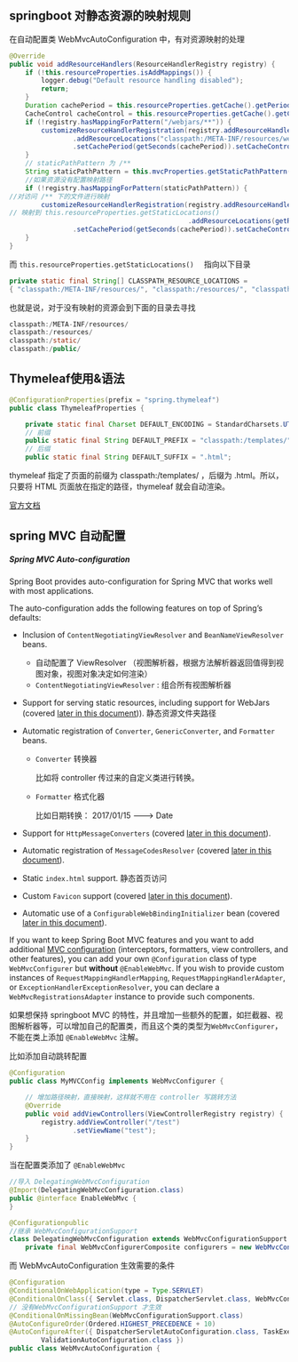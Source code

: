 ## springboot 对静态资源的映射规则

在自动配置类 WebMvcAutoConfiguration 中，有对资源映射的处理

```java
@Override
public void addResourceHandlers(ResourceHandlerRegistry registry) {
	if (!this.resourceProperties.isAddMappings()) {
		logger.debug("Default resource handling disabled");
		return;
	}
	Duration cachePeriod = this.resourceProperties.getCache().getPeriod();
	CacheControl cacheControl = this.resourceProperties.getCache().getCachecontrol().toHttpCacheControl();
	if (!registry.hasMappingForPattern("/webjars/**")) {
		customizeResourceHandlerRegistration(registry.addResourceHandler("/webjars/**")
				.addResourceLocations("classpath:/META-INF/resources/webjars/")
				.setCachePeriod(getSeconds(cachePeriod)).setCacheControl(cacheControl));
	}
    // staticPathPattern 为 /**
	String staticPathPattern = this.mvcProperties.getStaticPathPattern();
    //如果资源没有配置映射路径
	if (!registry.hasMappingForPattern(staticPathPattern)) {
//对访问 /** 下的文件进行映射
        customizeResourceHandlerRegistration(registry.addResourceHandler(staticPathPattern)
// 映射到 this.resourceProperties.getStaticLocations() 
                                             .addResourceLocations(getResourceLocations(this.resourceProperties.getStaticLocations()))
				.setCachePeriod(getSeconds(cachePeriod)).setCacheControl(cacheControl));
	}
}

```



而 `this.resourceProperties.getStaticLocations()  ` 指向以下目录

```java
private static final String[] CLASSPATH_RESOURCE_LOCATIONS = 
{ "classpath:/META-INF/resources/", "classpath:/resources/", "classpath:/static/", "classpath:/public/" };
```

也就是说，对于没有映射的资源会到下面的目录去寻找

```java
classpath:/META-INF/resources/
classpath:/resources/
classpath:/static/
classpath:/public/
```



## Thymeleaf使用&语法

```java
@ConfigurationProperties(prefix = "spring.thymeleaf")
public class ThymeleafProperties {

	private static final Charset DEFAULT_ENCODING = StandardCharsets.UTF_8;
	// 前缀
	public static final String DEFAULT_PREFIX = "classpath:/templates/";
	// 后缀
	public static final String DEFAULT_SUFFIX = ".html";

```

thymeleaf  指定了页面的前缀为 classpath:/templates/ ，后缀为 .html。所以，只要将 HTML 页面放在指定的路径，thymeleaf 就会自动渲染。

[官方文档](https://www.thymeleaf.org/doc/tutorials/3.0/usingthymeleaf.pdf)



## spring MVC 自动配置

##### Spring MVC Auto-configuration

Spring Boot provides auto-configuration for Spring MVC that works well with most applications.

The auto-configuration adds the following features on top of Spring’s defaults:

- Inclusion of `ContentNegotiatingViewResolver` and `BeanNameViewResolver` beans.
  + 自动配置了 ViewResolver （视图解析器，根据方法解析器返回值得到视图对象，视图对象决定如何渲染）
  + `ContentNegotiatingViewResolver` : 组合所有视图解析器

- Support for serving static resources, including support for WebJars (covered [later in this document](https://docs.spring.io/spring-boot/docs/2.2.0.BUILD-SNAPSHOT/reference/htmlsingle/#boot-features-spring-mvc-static-content))). 静态资源文件夹路径

- Automatic registration of `Converter`, `GenericConverter`, and `Formatter` beans.

  + `Converter` 转换器 

    比如将 controller 传过来的自定义类进行转换。

  + `Formatter`  格式化器

    比如日期转换： 2017/01/15  --->   Date

- Support for `HttpMessageConverters` (covered [later in this document](https://docs.spring.io/spring-boot/docs/2.2.0.BUILD-SNAPSHOT/reference/htmlsingle/#boot-features-spring-mvc-message-converters)).

- Automatic registration of `MessageCodesResolver` (covered [later in this document](https://docs.spring.io/spring-boot/docs/2.2.0.BUILD-SNAPSHOT/reference/htmlsingle/#boot-features-spring-message-codes)).

- Static `index.html` support.  静态首页访问

- Custom `Favicon` support (covered [later in this document](https://docs.spring.io/spring-boot/docs/2.2.0.BUILD-SNAPSHOT/reference/htmlsingle/#boot-features-spring-mvc-favicon)).

- Automatic use of a `ConfigurableWebBindingInitializer` bean (covered [later in this document](https://docs.spring.io/spring-boot/docs/2.2.0.BUILD-SNAPSHOT/reference/htmlsingle/#boot-features-spring-mvc-web-binding-initializer)).

If you want to keep Spring Boot MVC features and you want to add additional [MVC configuration](https://docs.spring.io/spring/docs/5.2.0.RC2/spring-framework-reference/web.html#mvc) (interceptors, formatters, view controllers, and other features), you can add your own `@Configuration` class of type `WebMvcConfigurer` but **without** `@EnableWebMvc`. If you wish to provide custom instances of `RequestMappingHandlerMapping`, `RequestMappingHandlerAdapter`, or `ExceptionHandlerExceptionResolver`, you can declare a `WebMvcRegistrationsAdapter` instance to provide such components.

如果想保持 springboot MVC 的特性，并且增加一些额外的配置，如拦截器、视图解析器等，可以增加自己的配置类，而且这个类的类型为`WebMvcConfigurer`，不能在类上添加 `@EnableWebMvc` 注解。

比如添加自动跳转配置

```Java
@Configuration
public class MyMVCConfig implements WebMvcConfigurer {

    // 增加路径映射，直接映射，这样就不用在 controller 写跳转方法
    @Override
    public void addViewControllers(ViewControllerRegistry registry) {
        registry.addViewController("/test")
                .setViewName("test");
    }
}
```

当在配置类添加了 `@EnableWebMvc` 

```java
//导入 DelegatingWebMvcConfiguration
@Import(DelegatingWebMvcConfiguration.class)
public @interface EnableWebMvc {
}
```

```java
@Configurationpublic 
//继承 WebMvcConfigurationSupport
class DelegatingWebMvcConfiguration extends WebMvcConfigurationSupport {   
    private final WebMvcConfigurerComposite configurers = new WebMvcConfigurerComposite();
```

而 WebMvcAutoConfiguration 生效需要的条件

```java
@Configuration
@ConditionalOnWebApplication(type = Type.SERVLET)
@ConditionalOnClass({ Servlet.class, DispatcherServlet.class, WebMvcConfigurer.class })
// 没有WebMvcConfigurationSupport 才生效
@ConditionalOnMissingBean(WebMvcConfigurationSupport.class)
@AutoConfigureOrder(Ordered.HIGHEST_PRECEDENCE + 10)
@AutoConfigureAfter({ DispatcherServletAutoConfiguration.class, TaskExecutionAutoConfiguration.class,
		ValidationAutoConfiguration.class })
public class WebMvcAutoConfiguration {

```

